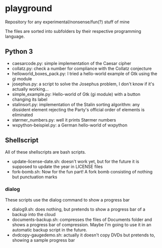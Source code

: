 # playground
Repository for any experimental/nonsense/fun(?) stuff of mine

The files are sorted into subfolders by their respective programming language.

## Python 3
- caesarcode.py: simple implementation of the Caesar cipher
- collatz.py: check a number for compliance with the Collatz conjecture
- helloworld\_boxes\_pack.py: I tried a hello-world example of Gtk using the gi module
- josephus.py: a script to solve the Josephus problem, I don't know if it's actually working...
- simple\_example.py: Hello-world of Gtk (gi module) with a button changing its label
- stalinsort.py: implementation of the Stalin sorting algorithm: any dissident element rejecting the Party's official order of elements is eliminated
- størmer\_numbers.py: well it prints Størmer numbers
- wxpython-beispiel.py: a German hello-world of wxpython

## Shellscript
All of these shellscripts are bash scripts.
- update-license-date.sh: doesn't work yet, but for the future it is supposed to update the year in LICENSE files
- fork-bomb.sh: Now for the fun part! A fork bomb consisting of nothing but punctuation marks
### dialog
These scripts use the dialog command to show a progress bar
- dialog9.sh: does nothing, but pretends to show a progress bar of a backup into the cloud
- documents-backup.sh: compresses the files of Documents folder and shows a progress bar of compression.
  Maybe I'm going to use it in an automatic backup script in the future.
- dvdcopy-gaugedemo.sh: actually it doesn't copy DVDs but pretends to, showing a sample progress bar
